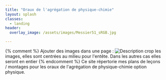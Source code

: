 ```yaml
---
title: "Oraux de l'agrégation de physique-chimie"
layout: splash
classes:
  - landing
header:
  overlay_image: /assets/images/Messier51_sRGB.jpg

---
```

{% comment %}
Ajouter des images dans une page :
![Description](/assets/images/le_nom.jpg)
crop les images, elles sont centrées au milieu pour l'entête. Dans les autres cas elles seront en entier
{% endcomment %}
Ce site répertorie mes plans de leçons / montages pour les oraux de l'agrégation de physique-chimie option physique. 
